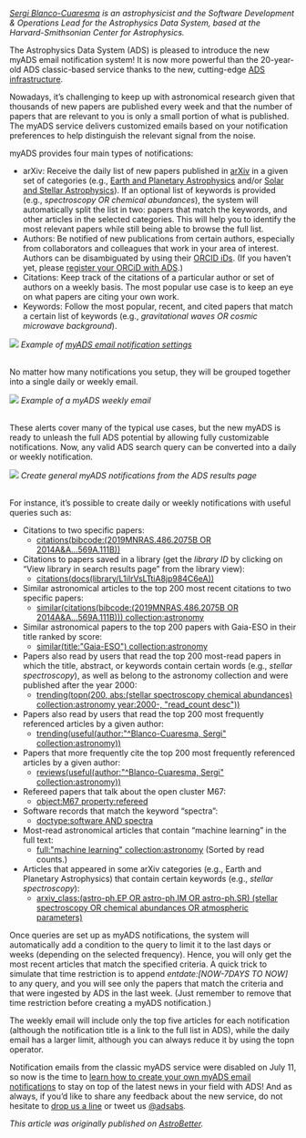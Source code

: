 
*[Sergi Blanco-Cuaresma](https://www.blancocuaresma.com/s/) is an astrophysicist and the Software Development & Operations Lead for the Astrophysics Data System, based at the Harvard-Smithsonian Center for Astrophysics.*

The Astrophysics Data System (ADS) is pleased to introduce the new myADS email notification system! It is now more powerful than the 20-year-old ADS classic-based service thanks to the new, cutting-edge [ADS infrastructure](https://www.astrobetter.com/blog/2018/05/28/welcome-to-the-new-ads/).

Nowadays, it’s challenging to keep up with astronomical research given that thousands of new papers are published every week and that the number of papers that are relevant to you is only a small portion of what is published. The myADS service delivers customized emails based on your notification preferences to help distinguish the relevant signal from the noise.

myADS provides four main types of notifications:

- arXiv: Receive the daily list of new papers published in [arXiv](https://arxiv.org/) in a given set of categories (e.g., [Earth and Planetary Astrophysics](https://arxiv.org/list/astro-ph.EP/new) and/or [Solar and Stellar Astrophysics](https://arxiv.org/list/astro-ph.SR/new)). If an optional list of keywords is provided (e.g., *spectroscopy OR chemical abundances*), the system will automatically split the list in two: papers that match the keywords, and other articles in the selected categories. This will help you to identify the most relevant papers while still being able to browse the full list.
- Authors: Be notified of new publications from certain authors, especially from collaborators and colleagues that work in your area of interest. Authors can be disambiguated by using their [ORCID iDs](https://orcid.org/). (If you haven’t yet, please [register your ORCiD with ADS](../help/orcid/claiming-papers).)
- Citations: Keep track of the citations of a particular author or set of authors on a weekly basis. The most popular use case is to keep an eye on what papers are citing your own work.
- Keywords: Follow the most popular, recent, and cited papers that match a certain list of keywords (e.g., *gravitational waves OR cosmic microwave background*). 

<div class="text-center">
    <img class="img-thumbnail" src="{{ site.baseurl }}/blog/images/blog_2020-08-10_myADS_settings.png" />
<em>Example of <a href="https://ui.adsabs.harvard.edu/user/settings/myads">myADS email notification settings</a></em>
</div>
<br>

No matter how many notifications you setup, they will be grouped together into a single daily or weekly email.

<div class="text-center">
    <img class="img-thumbnail" src="{{ site.baseurl }}/blog/images/blog_2020-08-10_myADS_email.png" />
<em>Example of a myADS weekly email</em>
</div>
<br>

These alerts cover many of the typical use cases, but the new myADS is ready to unleash the full ADS potential by allowing fully customizable notifications. Now, any valid ADS search query can be converted into a daily or weekly notification.

<div class="text-center">
    <img class="img-thumbnail" src="{{ site.baseurl }}/blog/images/blog_2020-08-10_myADS_general_query.png" />
<em>Create general myADS notifications from the ADS results page</em>
</div>
<br>

For instance, it’s possible to create daily or weekly notifications with useful queries such as:

- Citations to two specific papers:
    - [citations(bibcode:(2019MNRAS.486.2075B OR 2014A&A...569A.111B))](https://ui.adsabs.harvard.edu/search/fl=identifier%2C%5Bcitations%5D%2Cabstract%2Cauthor%2Cbibcode%2Ccitation_count%2Ccomment%2Cdoi%2Cid%2Ckeyword%2Cpage%2Cproperty%2Cpub%2Cpub_raw%2Cpubdate%2Cpubnote%2Cread_count%2Ctitle%2Cvolume%2Clinks_data%2Cesources%2Cdata%2Ccitation_count_norm%2Cemail%2Cdoctype&q=similar(citations(bibcode%3A(2019MNRAS.486.2075B%20OR%202014A%26A...569A.111B)))%20collection%3Aastronomy&rows=25&sort=score%20desc%2C%20bibcode%20desc&start=0&p_=0)
- Citations to papers saved in a library (get the *library ID* by clicking on “View library in search results page” from the library view):
    - [citations(docs(library/L1iIrVsLTtiA8jp984C6eA))](https://ui.adsabs.harvard.edu/search/q=citations(docs(library%2FL1iIrVsLTtiA8jp984C6eA))&sort=date%20desc%2C%20bibcode%20desc&p_=0)
- Similar astronomical articles to the top 200 most recent citations to two specific papers:
    - [similar(citations(bibcode:(2019MNRAS.486.2075B OR 2014A&A...569A.111B))) collection:astronomy](https://ui.adsabs.harvard.edu/search/fl=identifier%2C%5Bcitations%5D%2Cabstract%2Cauthor%2Cbibcode%2Ccitation_count%2Ccomment%2Cdoi%2Cid%2Ckeyword%2Cpage%2Cproperty%2Cpub%2Cpub_raw%2Cpubdate%2Cpubnote%2Cread_count%2Ctitle%2Cvolume%2Clinks_data%2Cesources%2Cdata%2Ccitation_count_norm%2Cemail%2Cdoctype&q=similar(citations(bibcode%3A(2019MNRAS.486.2075B%20OR%202014A%26A...569A.111B)))%20collection%3Aastronomy&rows=25&sort=score%20desc%2C%20bibcode%20desc&start=0&p_=0)
- Similar astronomical papers to the top 200 papers with Gaia-ESO in their title ranked by score:
    - [similar(title:"Gaia-ESO") collection:astronomy](https://ui.adsabs.harvard.edu/search/fl=identifier%2C%5Bcitations%5D%2Cabstract%2Cauthor%2Cbibcode%2Ccitation_count%2Ccomment%2Cdoi%2Cid%2Ckeyword%2Cpage%2Cproperty%2Cpub%2Cpub_raw%2Cpubdate%2Cpubnote%2Cread_count%2Ctitle%2Cvolume%2Clinks_data%2Cesources%2Cdata%2Ccitation_count_norm%2Cemail%2Cdoctype&q=similar(title%3A%22Gaia-ESO%22)%20collection%3Aastronomy&rows=25&sort=score%20desc%2C%20bibcode%20desc&start=0&p_=0)
- Papers also read by users that read the top 200 most-read papers in which the title, abstract, or keywords contain certain words (e.g., *stellar spectroscopy*), as well as belong to the astronomy collection and were published after the year 2000:
    - [trending(topn(200, abs:(stellar spectroscopy chemical abundances) collection:astronomy year:2000-, "read_count desc"))](https://ui.adsabs.harvard.edu/search/fl=identifier%2C%5Bcitations%5D%2Cabstract%2Cauthor%2Cbibcode%2Ccitation_count%2Ccomment%2Cdoi%2Cid%2Ckeyword%2Cpage%2Cproperty%2Cpub%2Cpub_raw%2Cpubdate%2Cpubnote%2Cread_count%2Ctitle%2Cvolume%2Clinks_data%2Cesources%2Cdata%2Ccitation_count_norm%2Cemail%2Cdoctype&q=trending(topn(200%2C%20abs%3A(stellar%20spectroscopy%20chemical%20abundances%20collection%3Aastronomy)%20year%3A2000-%2C%20%22read_count%20desc%22))&rows=25&sort=score%20desc%2C%20bibcode%20desc&start=0&p_=0)
- Papers also read by users that read the top 200 most frequently referenced articles by a given author:
    - [trending(useful(author:"^Blanco-Cuaresma, Sergi" collection:astronomy))](https://ui.adsabs.harvard.edu/search/fl=identifier%2C%5Bcitations%5D%2Cabstract%2Cauthor%2Cbibcode%2Ccitation_count%2Ccomment%2Cdoi%2Cid%2Ckeyword%2Cpage%2Cproperty%2Cpub%2Cpub_raw%2Cpubdate%2Cpubnote%2Cread_count%2Ctitle%2Cvolume%2Clinks_data%2Cesources%2Cdata%2Ccitation_count_norm%2Cemail%2Cdoctype&q=trending(useful(author%3A%22%5EBlanco-Cuaresma%2C%20Sergi%22%20collection%3Aastronomy))&rows=25&sort=score%20desc%2C%20bibcode%20desc&start=0&p_=0)
- Papers that more frequently cite the top 200 most frequently referenced articles by a given author:
    - [reviews(useful(author:"^Blanco-Cuaresma, Sergi" collection:astronomy))](https://ui.adsabs.harvard.edu/search/fl=identifier%2C%5Bcitations%5D%2Cabstract%2Cauthor%2Cbibcode%2Ccitation_count%2Ccomment%2Cdoi%2Cid%2Ckeyword%2Cpage%2Cproperty%2Cpub%2Cpub_raw%2Cpubdate%2Cpubnote%2Cread_count%2Ctitle%2Cvolume%2Clinks_data%2Cesources%2Cdata%2Ccitation_count_norm%2Cemail%2Cdoctype&q=reviews(useful(author%3A%22%5EBlanco-Cuaresma%2C%20Sergi%22%20collection%3Aastronomy))&rows=25&sort=score%20desc%2C%20bibcode%20desc&start=0&p_=0)
- Refereed papers that talk about the open cluster M67:
    - [object:M67 property:refereed](https://ui.adsabs.harvard.edu/search/q=object%3AM67%20property%3Arefereed&sort=date%20desc%2C%20bibcode%20desc&p_=0)
- Software records that match the keyword “spectra”:
    - [doctype:software AND spectra](https://ui.adsabs.harvard.edu/search/q=doctype%3Asoftware%20AND%20spectra&sort=date%20desc%2C%20bibcode%20desc&p_=0)
- Most-read astronomical articles that contain “machine learning” in the full text:
    - [full:"machine learning" collection:astronomy](https://ui.adsabs.harvard.edu/search/q=full%3A%22machine%20learning%22%20collection%3Aastronomy&sort=read_count%20desc%2C%20bibcode%20desc&p_=0) (Sorted by read counts.)
- Articles that appeared in some arXiv categories (e.g., Earth and Planetary Astrophysics) that contain certain keywords (e.g., *stellar spectroscopy*):
    - [arxiv_class:(astro-ph.EP OR astro-ph.IM OR astro-ph.SR) (stellar spectroscopy OR chemical abundances OR atmospheric parameters)](https://ui.adsabs.harvard.edu/search/q=arxiv_class%3A(astro-ph.EP%20OR%20astro-ph.IM%20OR%20astro-ph.SR)%20(stellar%20spectroscopy%20OR%20chemical%20abundances%20OR%20atmospheric%20parameters)&sort=date%20desc%2C%20bibcode%20desc&p_=0)

Once queries are set up as myADS notifications, the system will automatically add a condition to the query to limit it to the last days or weeks (depending on the selected frequency). Hence, you will only get the most recent articles that match the specified criteria. A quick trick to simulate that time restriction is to append *entdate:[NOW-7DAYS TO NOW]* to any query, and you will see only the papers that match the criteria and that were ingested by ADS in the last week. (Just remember to remove that time restriction before creating a myADS notification.)

The weekly email will include only the top five articles for each notification (although the notification title is a link to the full list in ADS), while the daily email has a larger limit, although you can always reduce it by using the topn operator.

Notification emails from the classic myADS service were disabled on July 11, so now is the time to [learn how to create your own myADS email notifications](../help/userpreferences/myads) to stay on top of the latest news in your field with ADS! And as always, if you’d like to share any feedback about the new service, do not hesitate to [drop us a line](mailto:adshelp@cfa.harvard.edu) or tweet us [@adsabs](https://twitter.com/adsabs).

*This article was originally published on [AstroBetter](https://www.astrobetter.com/blog/2020/08/10/introducing-the-new-myads/).*

